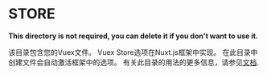 # STORE

**This directory is not required, you can delete it if you don't want to use it.**

该目录包含您的Vuex文件。
Vuex Store选项在Nuxt.js框架中实现。
在此目录中创建文件会自动激活框架中的选项。
有关此目录的用法的更多信息，请参见[文档](https://nuxtjs.org/guide/vuex-store).

